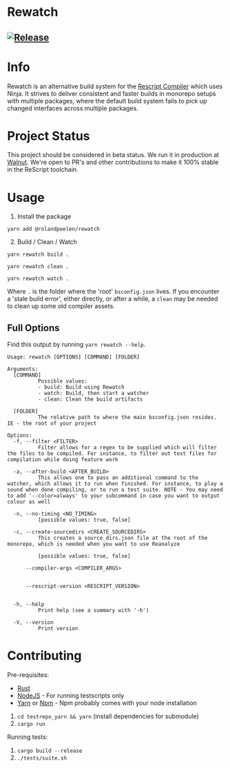 # Rewatch

## [![Release](https://github.com/rolandpeelen/rewatch/actions/workflows/build.yml/badge.svg?branch=master&event=release)](https://github.com/rolandpeelen/rewatch/actions/workflows/build.yml)

# Info

Rewatch is an alternative build system for the [Rescript Compiler](https://rescript-lang.org/) which uses Ninja. It strives to deliver consistent and faster builds in monorepo setups with multiple packages, where the default build system fails to pick up changed interfaces across multiple packages.

# Project Status

This project should be considered in beta status. We run it in production at [Walnut](https://github.com/teamwalnut/). We're open to PR's and other contributions to make it 100% stable in the ReScript toolchain.

# Usage

  1. Install the package

  ```
  yarn add @rolandpeelen/rewatch
  ```

  2. Build / Clean / Watch

  ```
  yarn rewatch build .
  ```

  ```
  yarn rewatch clean .
  ```

  ```
  yarn rewatch watch .
  ```

  Where `.` is the folder where the 'root' `bsconfig.json` lives. If you encounter a 'stale build error', either directly, or after a while, a `clean` may be needed to clean up some old compiler assets.

## Full Options

Find this output by running `yarn rewatch --help`.

```
Usage: rewatch [OPTIONS] [COMMAND] [FOLDER]

Arguments:
  [COMMAND]
          Possible values:
          - build: Build using Rewatch
          - watch: Build, then start a watcher
          - clean: Clean the build artifacts

  [FOLDER]
          The relative path to where the main bsconfig.json resides. IE - the root of your project

Options:
  -f, --filter <FILTER>
          Filter allows for a regex to be supplied which will filter the files to be compiled. For instance, to filter out test files for compilation while doing feature work

  -a, --after-build <AFTER_BUILD>
          This allows one to pass an additional command to the watcher, which allows it to run when finished. For instance, to play a sound when done compiling, or to run a test suite. NOTE - You may need to add '--color=always' to your subcommand in case you want to output colour as well

  -n, --no-timing <NO_TIMING>
          [possible values: true, false]

  -c, --create-sourcedirs <CREATE_SOURCEDIRS>
          This creates a source_dirs.json file at the root of the monorepo, which is needed when you want to use Reanalyze
          
          [possible values: true, false]

      --compiler-args <COMPILER_ARGS>
          

      --rescript-version <RESCRIPT_VERSION>
          

  -h, --help
          Print help (see a summary with '-h')

  -V, --version
          Print version
```

# Contributing

  Pre-requisites:

  - [Rust](https://rustup.rs/)
  - [NodeJS](https://nodejs.org/en/) - For running testscripts only
  - [Yarn](https://yarnpkg.com/) or [Npm](https://www.npmjs.com/) - Npm probably comes with your node installation

  1. `cd testrepo_yarn && yarn` (install dependencies for submodule)
  2. `cargo run`

  Running tests:

  1. `cargo build --release`
  2. `./tests/suite.sh`
